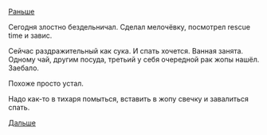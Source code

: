 [Раньше](2017.08.17.md)

Сегодня злостно бездельничал.
Сделал мелочёвку, посмотрел rescue time и завис.

Сейчас раздражительный как сука.
И спать хочется.
Ванная занята. Одному чай, другим посуда, третьий у себя очередной рак жопы нашёл. Заебало.

Похоже просто устал.

Надо как-то в тихаря помыться, вставить в жопу свечку и завалиться спать.

[Дальше](2017.08.19.md)